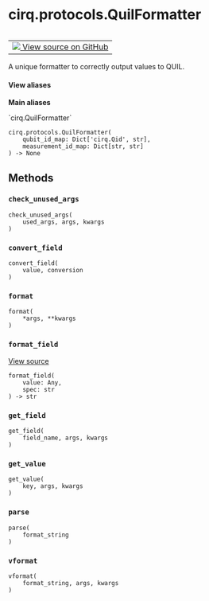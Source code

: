 <div itemscope itemtype="http://developers.google.com/ReferenceObject">
<meta itemprop="name" content="cirq.protocols.QuilFormatter" />
<meta itemprop="path" content="Stable" />
<meta itemprop="property" content="__init__"/>
<meta itemprop="property" content="check_unused_args"/>
<meta itemprop="property" content="convert_field"/>
<meta itemprop="property" content="format"/>
<meta itemprop="property" content="format_field"/>
<meta itemprop="property" content="get_field"/>
<meta itemprop="property" content="get_value"/>
<meta itemprop="property" content="parse"/>
<meta itemprop="property" content="vformat"/>
</div>

# cirq.protocols.QuilFormatter

<!-- Insert buttons and diff -->

<table class="tfo-notebook-buttons tfo-api" align="left">

<td>
  <a target="_blank" href="https://github.com/quantumlib/cirq/tree/master/cirq/protocols/quil.py">
    <img src="https://www.tensorflow.org/images/GitHub-Mark-32px.png" />
    View source on GitHub
  </a>
</td>
</table>



A unique formatter to correctly output values to QUIL.

<section class="expandable">
  <h4 class="showalways">View aliases</h4>
  <p>
<b>Main aliases</b>
<p>`cirq.QuilFormatter`</p>
</p>
</section>

<pre class="devsite-click-to-copy prettyprint lang-py tfo-signature-link">
<code>cirq.protocols.QuilFormatter(
    qubit_id_map: Dict['cirq.Qid', str],
    measurement_id_map: Dict[str, str]
) -> None
</code></pre>



<!-- Placeholder for "Used in" -->


## Methods

<h3 id="check_unused_args"><code>check_unused_args</code></h3>

<pre class="devsite-click-to-copy prettyprint lang-py tfo-signature-link">
<code>check_unused_args(
    used_args, args, kwargs
)
</code></pre>




<h3 id="convert_field"><code>convert_field</code></h3>

<pre class="devsite-click-to-copy prettyprint lang-py tfo-signature-link">
<code>convert_field(
    value, conversion
)
</code></pre>




<h3 id="format"><code>format</code></h3>

<pre class="devsite-click-to-copy prettyprint lang-py tfo-signature-link">
<code>format(
    *args, **kwargs
)
</code></pre>




<h3 id="format_field"><code>format_field</code></h3>

<a target="_blank" href="https://github.com/quantumlib/cirq/tree/master/cirq/protocols/quil.py">View source</a>

<pre class="devsite-click-to-copy prettyprint lang-py tfo-signature-link">
<code>format_field(
    value: Any,
    spec: str
) -> str
</code></pre>




<h3 id="get_field"><code>get_field</code></h3>

<pre class="devsite-click-to-copy prettyprint lang-py tfo-signature-link">
<code>get_field(
    field_name, args, kwargs
)
</code></pre>




<h3 id="get_value"><code>get_value</code></h3>

<pre class="devsite-click-to-copy prettyprint lang-py tfo-signature-link">
<code>get_value(
    key, args, kwargs
)
</code></pre>




<h3 id="parse"><code>parse</code></h3>

<pre class="devsite-click-to-copy prettyprint lang-py tfo-signature-link">
<code>parse(
    format_string
)
</code></pre>




<h3 id="vformat"><code>vformat</code></h3>

<pre class="devsite-click-to-copy prettyprint lang-py tfo-signature-link">
<code>vformat(
    format_string, args, kwargs
)
</code></pre>






